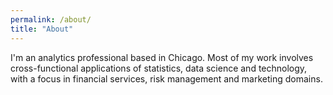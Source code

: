 ```yaml
---
permalink: /about/
title: "About"
---
```


I'm an analytics professional based in Chicago. Most of my work involves cross-functional applications of statistics, data science and technology, with a focus in financial services, risk management and marketing domains. 